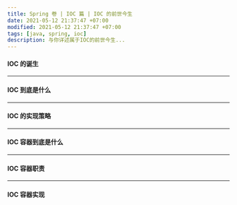 ```yaml
---
title: Spring 卷 | IOC 篇 | IOC 的前世今生
date: 2021-05-12 21:37:47 +07:00
modified: 2021-05-12 21:37:47 +07:00
tags: [java, spring, ioc]
description: 与你详述属于IOC的前世今生...
---
```



#### IOC 的诞生



<hr>

#### IOC 到底是什么


<hr>

#### IOC 的实现策略


<hr>

#### IOC 容器到底是什么



<hr>

#### IOC 容器职责



<hr>

#### IOC 容器实现



